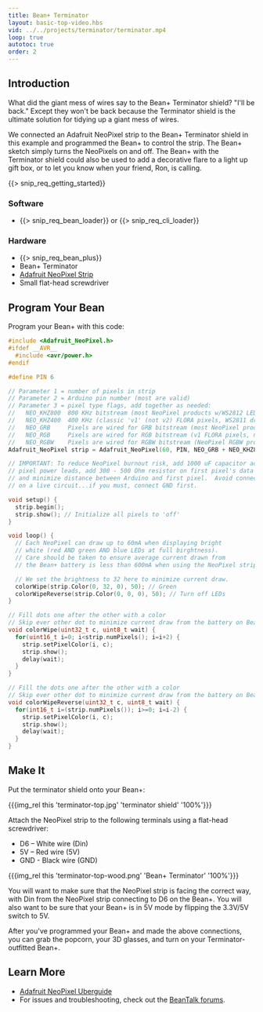 ```yaml
---
title: Bean+ Terminator
layout: basic-top-video.hbs
vid: ../../projects/terminator/terminator.mp4
loop: true
autotoc: true
order: 2
---
```


## Introduction

What did the giant mess of wires say to the Bean+ Terminator shield? "I'll be back." Except they won't be back because the Terminator shield is the ultimate solution for tidying up a giant mess of wires.

We connected an Adafruit NeoPixel strip to the Bean+ Terminator shield in this example and programmed the Bean+ to control the strip. The Bean+ sketch simply turns the NeoPixels on and off. The Bean+ with the Terminator shield could also be used to add a decorative flare to a light up gift box, or to let you know when your friend, Ron, is calling.

{{> snip_req_getting_started}}

### Software

* {{> snip_req_bean_loader}} or {{> snip_req_cli_loader}}

### Hardware

* {{> snip_req_bean_plus}}
* Bean+ Terminator
* [Adafruit NeoPixel Strip](https://www.adafruit.com/products/1138)
* Small flat-head screwdriver

## Program Your Bean

Program your Bean+ with this code:

```cpp
#include <Adafruit_NeoPixel.h>
#ifdef __AVR__
  #include <avr/power.h>
#endif

#define PIN 6

// Parameter 1 = number of pixels in strip
// Parameter 2 = Arduino pin number (most are valid)
// Parameter 3 = pixel type flags, add together as needed:
//   NEO_KHZ800  800 KHz bitstream (most NeoPixel products w/WS2812 LEDs)
//   NEO_KHZ400  400 KHz (classic 'v1' (not v2) FLORA pixels, WS2811 drivers)
//   NEO_GRB     Pixels are wired for GRB bitstream (most NeoPixel products)
//   NEO_RGB     Pixels are wired for RGB bitstream (v1 FLORA pixels, not v2)
//   NEO_RGBW    Pixels are wired for RGBW bitstream (NeoPixel RGBW products)
Adafruit_NeoPixel strip = Adafruit_NeoPixel(60, PIN, NEO_GRB + NEO_KHZ800);

// IMPORTANT: To reduce NeoPixel burnout risk, add 1000 uF capacitor across
// pixel power leads, add 300 - 500 Ohm resistor on first pixel's data input
// and minimize distance between Arduino and first pixel.  Avoid connecting
// on a live circuit...if you must, connect GND first.

void setup() {
  strip.begin();
  strip.show(); // Initialize all pixels to 'off'
}

void loop() {
  // Each NeoPixel can draw up to 60mA when displaying bright 
  // white (red AND green AND blue LEDs at full birghtness).
  // Care should be taken to ensure average current drawn from 
  // the Bean+ battery is less than 600mA when using the NeoPixel strip.

  // We set the brightness to 32 here to minimize current draw.
  colorWipe(strip.Color(0, 32, 0), 50); // Green
  colorWipeReverse(strip.Color(0, 0, 0), 50); // Turn off LEDs
}

// Fill dots one after the other with a color
// Skip ever other dot to minimize current draw from the battery on Bean+
void colorWipe(uint32_t c, uint8_t wait) {
  for(uint16_t i=0; i<strip.numPixels(); i=i+2) {
    strip.setPixelColor(i, c);
    strip.show();
    delay(wait);
  }
}

// Fill the dots one after the other with a color
// Skip ever other dot to minimize current draw from the battery on Bean+
void colorWipeReverse(uint32_t c, uint8_t wait) {
  for(int16_t i=(strip.numPixels()); i>=0; i=i-2) {
    strip.setPixelColor(i, c);
    strip.show();
    delay(wait);
  }
}
```

## Make It

Put the terminator shield onto your Bean+:

{{{img_rel this 'terminator-top.jpg' 'terminator shield' '100%'}}}

Attach the NeoPixel strip to the following terminals using a flat-head screwdriver:

* D6 – White wire (Din)
* 5V – Red wire (5V)
* GND - Black wire (GND)

{{{img_rel this 'terminator-top-wood.png' 'Bean+ Terminator' '100%'}}}

You will want to make sure that the NeoPixel strip is facing the correct way, with Din from the NeoPixel strip connecting to D6 on the Bean+. You will also want to be sure that your Bean+ is in 5V mode by flipping the 3.3V/5V switch to 5V.

After you've programmed your Bean+ and made the above connections, you can grab the popcorn, your 3D glasses, and turn on your Terminator-outfitted Bean+. 

## Learn More
* [Adafruit NeoPixel Uberguide](https://learn.adafruit.com/adafruit-neopixel-uberguide)
* For issues and troubleshooting, check out the [BeanTalk forums](http://beantalk.punchthrough.com/).